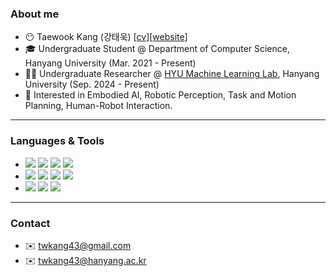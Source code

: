 ### About me
- 😶 Taewook Kang (강태욱) [[cv](https://twkang43.github.io/cv/)][[website](https://twkang43.github.io)]
- 🎓 Undergraduate Student @ Department of Computer Science, Hanyang University (Mar. 2021 - Present)
- 🧑‍💻 Undergraduate Researcher @ [HYU Machine Learning Lab](http://hyumllab.hanyang.ac.kr), Hanyang University (Sep. 2024 - Present)
- 🎯 Interested in Embodied AI, Robotic Perception, Task and Motion Planning, Human-Robot Interaction.

---

### Languages & Tools
- <img src="https://img.shields.io/badge/C-A8B9CC?style=for-the-badge&logo=C&logoColor=white"/>
  <img src="https://img.shields.io/badge/C++-00599C?style=for-the-badge&logo=cplusplus&logoColor=white"/>
  <img src="https://img.shields.io/badge/Python-3776AB?style=for-the-badge&logo=python&logoColor=white"/>
  <img src="https://img.shields.io/badge/Java-007396?style=for-the-badge&logo=java&logoColor=white"/>

- <img src="https://img.shields.io/badge/Dart-0175C2?style=for-the-badge&logo=dart&logoColor=white"/>
  <img src="https://img.shields.io/badge/Flutter-02569B?style=for-the-badge&logo=flutter&logoColor=white"/>
  <img src="https://img.shields.io/badge/MySQL-4479A1?style=for-the-badge&logo=mysql&logoColor=white"/>
  <img src="https://img.shields.io/badge/Firebase-FFCA28?style=for-the-badge&logo=firebase&logoColor=white"/>

- <img src="https://img.shields.io/badge/ROS-22314E?style=for-the-badge&logo=ros&logoColor=white"/>
  <img src="https://img.shields.io/badge/pytorch-EE4C2C?style=for-the-badge&logo=pytorch&logoColor=white"/>
   <img src="https://img.shields.io/badge/latex-008080?style=for-the-badge&logo=latex&logoColor=white"/>

---

### Contact
- ✉️ twkang43@gmail.com
- ✉️ twkang43@hanyang.ac.kr

<!--
**twkang43/twkang43** is a ✨ _special_ ✨ repository because its `README.md` (this file) appears on your GitHub profile.

Here are some ideas to get you started:

- 🔭 I’m currently working on ...
- 🌱 I’m currently learning ...
- 👯 I’m looking to collaborate on ...
- 🤔 I’m looking for help with ...
- 💬 Ask me about ...
- 📫 How to reach me: ...
- 😄 Pronouns: ...
- ⚡ Fun fact: ...
-->
